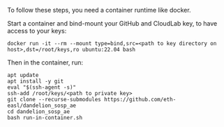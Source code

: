 To follow these steps, you need a container runtime like docker.

Start a container and bind-mount your GitHub and CloudLab key, to have access to your keys:

```
docker run -it --rm --mount type=bind,src=<path to key directory on host>,dst=/root/keys,ro ubuntu:22.04 bash
```

Then in the container, run:

```
apt update
apt install -y git
eval "$(ssh-agent -s)"
ssh-add /root/keys/<path to private key>
git clone --recurse-submodules https://github.com/eth-easl/dandelion_sosp_ae
cd dandelion_sosp_ae
bash run-in-container.sh
```

